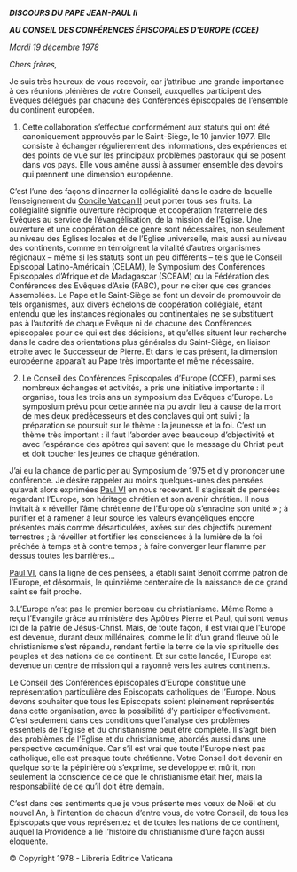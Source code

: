 ***DISCOURS DU PAPE JEAN-PAUL II***

***AU CONSEIL DES CONFÉRENCES ÉPISCOPALES D'EUROPE (CCEE)***

*Mardi 19 décembre 1978*

*Chers frères,*

Je suis très heureux de vous recevoir, car j’attribue une grande importance à ces réunions plénières de votre Conseil, auxquelles participent des Evêques délégués par chacune des Conférences épiscopales de l’ensemble du continent européen.

1. Cette collaboration s’effectue conformément aux statuts qui ont été canoniquement approuvés par le Saint-Siège, le 10 janvier 1977. Elle consiste à échanger régulièrement des informations, des expériences et des points de vue sur les principaux problèmes pastoraux qui se posent dans vos pays. Elle vous amène aussi à assumer ensemble des devoirs qui prennent une dimension européenne.

C’est l’une des façons d’incarner la collégialité dans le cadre de laquelle l’enseignement du [Concile Vatican II](http://www.vatican.va/archive/hist_councils/ii_vatican_council/index_fr.htm) peut porter tous ses fruits. La collégialité signifie ouverture réciproque et coopération fraternelle des Evêques au service de l’évangélisation, de la mission de l’Eglise. Une ouverture et une coopération de ce genre sont nécessaires, non seulement au niveau des Eglises locales et de l’Eglise universelle, mais aussi au niveau des continents, comme en témoignent la vitalité d’autres organismes régionaux – même si les statuts sont un peu différents – tels que le Conseil Episcopal Latino-Américain (CELAM), le Symposium des Conférences Episcopales d’Afrique et de Madagascar (SCEAM) ou la Fédération des Conférences des Evêques d’Asie (FABC), pour ne citer que ces grandes Assemblées. Le Pape et le Saint-Siège se font un devoir de promouvoir de tels organismes, aux divers échelons de coopération collégiale, étant entendu que les instances régionales ou continentales ne se substituent pas à l’autorité de chaque Evêque ni de chacune des Conférences épiscopales pour ce qui est des décisions, et qu’elles situent leur recherche dans le cadre des orientations plus générales du Saint-Siège, en liaison étroite avec le Successeur de Pierre. Et dans le cas présent, la dimension européenne apparaît au Pape très importante et même nécessaire.

2. Le Conseil des Conférences Episcopales d’Europe (CCEE), parmi ses nombreux échanges et activités, a pris une initiative importante : il organise, tous les trois ans un symposium des Evêques d’Europe. Le symposium prévu pour cette année n’a pu avoir lieu à cause de la mort de mes deux prédécesseurs et des conclaves qui ont suivi ; la préparation se poursuit sur le thème : la jeunesse et la foi. C’est un thème très important : il faut l’aborder avec beaucoup d’objectivité et avec l’espérance des apôtres qui savent que le message du Christ peut et doit toucher les jeunes de chaque génération.

J’ai eu la chance de participer au Symposium de 1975 et d’y prononcer une conférence. Je désire rappeler au moins quelques-unes des pensées qu’avait alors exprimées [Paul VI](http://www.vatican.va/holy_father/paul_vi/index_fr.htm) en nous recevant. Il s’agissait de pensées regardant l’Europe, son héritage chrétien et son avenir chrétien. Il nous invitait à « réveiller l’âme chrétienne de l’Europe où s’enracine son unité » ; à purifier et à ramener à leur source les valeurs évangéliques encore présentes mais comme désarticulées, axées sur des objectifs purement terrestres ; à réveiller et fortifier les consciences à la lumière de la foi prêchée à temps et à contre temps ; à faire converger leur flamme par dessus toutes les barrières...

[Paul VI](http://www.vatican.va/holy_father/paul_vi/index_fr.htm), dans la ligne de ces pensées, a établi saint Benoît comme patron de l’Europe, et désormais, le quinzième centenaire de la naissance de ce grand saint se fait proche.

3.L’Europe n’est pas le premier berceau du christianisme. Même Rome a reçu l’Evangile grâce au ministère des Apôtres Pierre et Paul, qui sont venus ici de la patrie de Jésus-Christ. Mais, de toute façon, il est vrai que l’Europe est devenue, durant deux millénaires, comme le lit d’un grand fleuve où le christianisme s’est répandu, rendant fertile la terre de la vie spirituelle des peuples et des nations de ce continent. Et sur cette lancée, l’Europe est devenue un centre de mission qui a rayonné vers les autres continents.

Le Conseil des Conférences épiscopales d’Europe constitue une représentation particulière des Episcopats catholiques de l’Europe. Nous devons souhaiter que tous les Episcopats soient pleinement représentés dans cette organisation, avec la possibilité d’y participer effectivement. C’est seulement dans ces conditions que l’analyse des problèmes essentiels de l’Eglise et du christianisme peut être complète. Il s’agit bien des problèmes de l’Eglise et du christianisme, abordés aussi dans une perspective œcuménique. Car s’il est vrai que toute l’Europe n’est pas catholique, elle est presque toute chrétienne. Votre Conseil doit devenir en quelque sorte la pépinière où s’exprime, se développe et mûrit, non seulement la conscience de ce que le christianisme était hier, mais la responsabilité de ce qu’il doit être demain.

C’est dans ces sentiments que je vous présente mes vœux de Noël et du nouvel An, à l’intention de chacun d’entre vous, de votre Conseil, de tous les Episcopats que vous représentez et de toutes les nations de ce continent, auquel la Providence a lié l’histoire du christianisme d’une façon aussi éloquente.

© Copyright 1978 - Libreria Editrice Vaticana